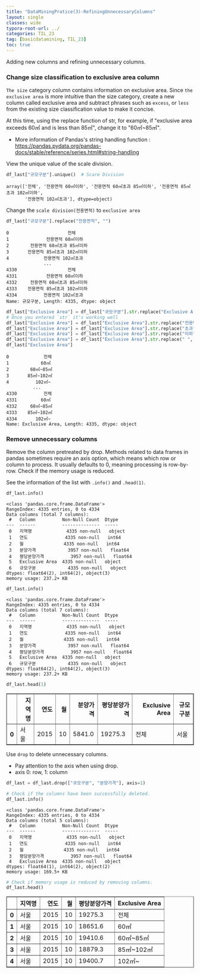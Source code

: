 ```yaml
---
title: "DataMiningPratice(3)-RefiningUnnecessaryColumns"
layout: single
classes: wide
typora-root-url: ../
categories: TIL_23
tag: [basicdatamining, TIL_23]
toc: true
---
```


Adding new columns and refining unnecessary columns.



### Change size classification to exclusive area column

`The size` category column contains information on exclusive area. Since `the exclusive area` is more intuitive than the size category, create a new column called exclusive area and subtract phrases such as `excess`, or `less` from the existing size classification value to make it concise.

At this time, using the replace function of str, for example, if "exclusive area exceeds 60㎡ and is less than 85㎡", change it to "60㎡~85㎡".

* More information of Pandas's string handling function :  https://pandas.pydata.org/pandas-docs/stable/reference/series.html#string-handling

View the unique value of the scale division.


```python
df_last["규모구분"].unique()  # Scare Division
```




    array(['전체', '전용면적 60㎡이하', '전용면적 60㎡초과 85㎡이하', '전용면적 85㎡초과 102㎡이하',
           '전용면적 102㎡초과'], dtype=object)



Change the `scale division(전용면적)` to `exclusive area`


```python
df_last["규모구분"].replace("전용면적", "")
```




    0                      전체
    1              전용면적 60㎡이하
    2        전용면적 60㎡초과 85㎡이하
    3       전용면적 85㎡초과 102㎡이하
    4             전용면적 102㎡초과
                  ...        
    4330                   전체
    4331           전용면적 60㎡이하
    4332     전용면적 60㎡초과 85㎡이하
    4333    전용면적 85㎡초과 102㎡이하
    4334          전용면적 102㎡초과
    Name: 규모구분, Length: 4335, dtype: object




```python
df_last["Exclusive Area"] = df_last["규모구분"].str.replace("Exclusive Area", "")  
# Once you entered `str` it's working well
df_last["Exclusive Area"] = df_last["Exclusive Area"].str.replace("전용면적", "")
df_last["Exclusive Area"] = df_last["Exclusive Area"].str.replace("초과", "~")
df_last["Exclusive Area"] = df_last["Exclusive Area"].str.replace("이하", "")
df_last["Exclusive Area"] = df_last["Exclusive Area"].str.replace(" ", "").str.strip()
df_last["Exclusive Area"]
```




    0             전체
    1            60㎡
    2        60㎡~85㎡
    3       85㎡~102㎡
    4          102㎡~
              ...   
    4330          전체
    4331         60㎡
    4332     60㎡~85㎡
    4333    85㎡~102㎡
    4334       102㎡~
    Name: Exclusive Area, Length: 4335, dtype: object



### Remove unnecessary columns

Remove the column pretreated by drop. Methods related to data frames in pandas sometimes require an axis option, which means which row or column to process. It usually defaults to 0, meaning processing is row-by-row. Check if the memory usage is reduced.

See the information of the list with `.info()` and `.head(1)`.


```python
df_last.info()
```

    <class 'pandas.core.frame.DataFrame'>
    RangeIndex: 4335 entries, 0 to 4334
    Data columns (total 7 columns):
     #   Column          Non-Null Count  Dtype  
    ---  ------          --------------  -----  
     0   지역명             4335 non-null   object 
     1   연도              4335 non-null   int64  
     2   월               4335 non-null   int64  
     3   분양가격            3957 non-null   float64
     4   평당분양가격          3957 non-null   float64
     5   Exclusive Area  4335 non-null   object 
     6   규모구분            4335 non-null   object 
    dtypes: float64(2), int64(2), object(3)
    memory usage: 237.2+ KB



```python
df_last.info()
```

    <class 'pandas.core.frame.DataFrame'>
    RangeIndex: 4335 entries, 0 to 4334
    Data columns (total 7 columns):
     #   Column          Non-Null Count  Dtype  
    ---  ------          --------------  -----  
     0   지역명             4335 non-null   object 
     1   연도              4335 non-null   int64  
     2   월               4335 non-null   int64  
     3   분양가격            3957 non-null   float64
     4   평당분양가격          3957 non-null   float64
     5   Exclusive Area  4335 non-null   object 
     6   규모구분            4335 non-null   object 
    dtypes: float64(2), int64(2), object(3)
    memory usage: 237.2+ KB



```python
df_last.head(1)
```




<div>
<style scoped>
    .dataframe tbody tr th:only-of-type {
        vertical-align: middle;
    }


    .dataframe tbody tr th {
        vertical-align: top;
    }
    
    .dataframe thead th {
        text-align: right;
    }

</style>

<table border="1" class="dataframe">
  <thead>
    <tr style="text-align: right;">
      <th></th>
      <th>지역명</th>
      <th>연도</th>
      <th>월</th>
      <th>분양가격</th>
      <th>평당분양가격</th>
      <th>Exclusive Area</th>
      <th>규모구분</th>
    </tr>
  </thead>
  <tbody>
    <tr>
      <th>0</th>
      <td>서울</td>
      <td>2015</td>
      <td>10</td>
      <td>5841.0</td>
      <td>19275.3</td>
      <td>전체</td>
      <td>서울</td>
    </tr>
  </tbody>
</table>

</div>



Use `drop` to delete unnecessary columns.

* Pay attention to the axis when using drop.
* axis 0: row, 1: column


```python
df_last = df_last.drop(["규모구분", "분양가격"], axis=1)
```


```python
# Check if the columns have been successfully deleted.
df_last.info()
```

    <class 'pandas.core.frame.DataFrame'>
    RangeIndex: 4335 entries, 0 to 4334
    Data columns (total 5 columns):
     #   Column          Non-Null Count  Dtype  
    ---  ------          --------------  -----  
     0   지역명             4335 non-null   object 
     1   연도              4335 non-null   int64  
     2   월               4335 non-null   int64  
     3   평당분양가격          3957 non-null   float64
     4   Exclusive Area  4335 non-null   object 
    dtypes: float64(1), int64(2), object(2)
    memory usage: 169.5+ KB



```python
# Check if memory usage is reduced by removing columns.
df_last.head()
```




<div>
<style scoped>
    .dataframe tbody tr th:only-of-type {
        vertical-align: middle;
    }


    .dataframe tbody tr th {
        vertical-align: top;
    }
    
    .dataframe thead th {
        text-align: right;
    }

</style>

<table border="1" class="dataframe">
  <thead>
    <tr style="text-align: right;">
      <th></th>
      <th>지역명</th>
      <th>연도</th>
      <th>월</th>
      <th>평당분양가격</th>
      <th>Exclusive Area</th>
    </tr>
  </thead>
  <tbody>
    <tr>
      <th>0</th>
      <td>서울</td>
      <td>2015</td>
      <td>10</td>
      <td>19275.3</td>
      <td>전체</td>
    </tr>
    <tr>
      <th>1</th>
      <td>서울</td>
      <td>2015</td>
      <td>10</td>
      <td>18651.6</td>
      <td>60㎡</td>
    </tr>
    <tr>
      <th>2</th>
      <td>서울</td>
      <td>2015</td>
      <td>10</td>
      <td>19410.6</td>
      <td>60㎡~85㎡</td>
    </tr>
    <tr>
      <th>3</th>
      <td>서울</td>
      <td>2015</td>
      <td>10</td>
      <td>18879.3</td>
      <td>85㎡~102㎡</td>
    </tr>
    <tr>
      <th>4</th>
      <td>서울</td>
      <td>2015</td>
      <td>10</td>
      <td>19400.7</td>
      <td>102㎡~</td>
    </tr>
  </tbody>
</table>

</div>


